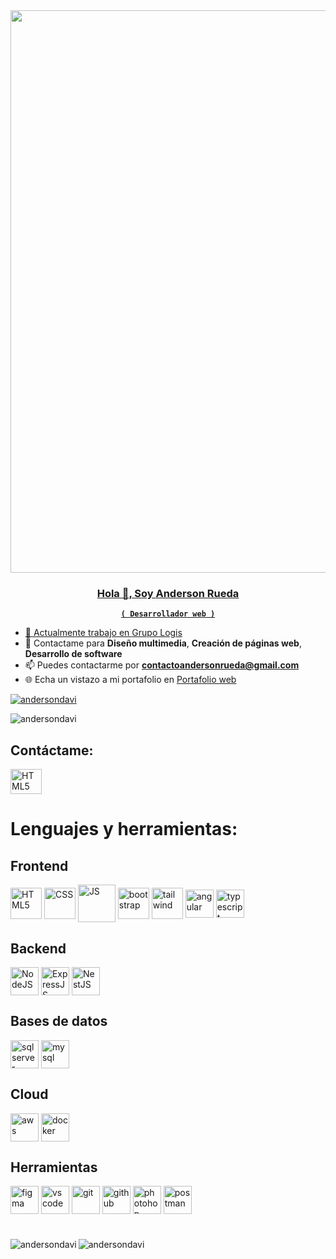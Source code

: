 <a href="https://www.andersonrueda.com/" align="center" width="300">
   <img align="center" width="900" src="https://andersonrueda.com/backgrounds/og-image.png" />
   <h3 align="center">Hola 👋, Soy Anderson Rueda</h1>
</p>



**`( Desarrollador web )`**
- 💼 Actualmente trabajo en  [Grupo Logis](https://www.linkedin.com/company/grupo-logis/mycompany/)
- 💭 Contactame para **Diseño multimedia**, **Creación de páginas web**, **Desarrollo de software**
- 📫 Puedes contactarme por **contactoandersonrueda@gmail.com**
- 🌐 Echa un vistazo a mi portafolio en [Portafolio web](https://www.andersonrueda.com/)

<p align="left"> <a href="https://github.com/ryo-ma/github-profile-trophy"><img src="https://github-profile-trophy.vercel.app/?username=andersondavi" alt="andersondavi" /></a> </p>
<p align="left"> <img src="https://komarev.com/ghpvc/?username=andersondavi&label=Profile%20views&color=0e75b6&style=flat" alt="andersondavi" /> </p>

<h2 align="left">Contáctame:</h2>
<p align="left">
<a href="https://www.linkedin.com/in/anderson-david-rueda-consuegra-16b32821b/"><img align="center" alt="HTML5" width="50px" height="40" src="https://www.andersonrueda.com/linkedin.svg"/></a>
</p>

<h1 align="left">Lenguajes y herramientas:</h1>
<h2 align="left">Frontend</h2>
<p align="left">
<img align="center" alt="HTML5" width="50px" src="https://upload.wikimedia.org/wikipedia/commons/thumb/3/38/HTML5_Badge.svg/800px-HTML5_Badge.svg.png"/>
<img align="center" alt="CSS" width="50px" src="https://logospng.org/download/css-3/logo-css-3-2048.png"/>
<img align="center" alt="JS" width="60px" src="https://upload.wikimedia.org/wikipedia/commons/thumb/b/b2/Bootstrap_logo.svg/800px-Bootstrap_logo.svg.png"/>
<img align="center" alt="bootstrap" width="50px" src="https://upload.wikimedia.org/wikipedia/commons/6/6a/JavaScript-logo.png"/>
<img align="center" alt="tailwind" width="50px" src="https://upload.wikimedia.org/wikipedia/commons/thumb/d/d5/Tailwind_CSS_Logo.svg/2560px-Tailwind_CSS_Logo.svg.png"/>
<img align="center" alt="angular" width="45px" src="https://houseofangular.io/wp-content/uploads/2023/11/AngularLogoGradient.png"/>
<img align="center" alt="typescript" width="45px" src="https://upload.wikimedia.org/wikipedia/commons/thumb/4/4c/Typescript_logo_2020.svg/2048px-Typescript_logo_2020.svg.png"/>
</p>

<h2 align="left">Backend</h2>
<p align="left">
<img align="center" alt="NodeJS" width="45px" src="https://nodejs.org/static/logos/jsIconGreen.svg"/>
<img align="center" alt="ExpressJS" width="45px" src="https://www.andersonrueda.com/skills/express.svg"/>
<img align="center" alt="NestJS" width="45px" src="https://www.andersonrueda.com/skills/nest.svg"/>
</p>

<h2 align="left">Bases de datos</h2>
<p align="left">
<img align="center" alt="sql server" width="45px" src="https://tribes.agency/wp-content/uploads/2023/10/ext-550.png"/>
<img align="center" alt="mysql" width="45px" src="https://cdn-icons-png.flaticon.com/512/5968/5968313.png"/>
</p>

<h2 align="left">Cloud</h2>
<p align="left">
<img align="center" alt="aws" width="45px" src="https://www.andersonrueda.com/skills/aws.svg"/>
<img align="center" alt="docker" width="45px" src="https://www.andersonrueda.com/skills/docker.svg"/>
</p>

<h2 align="left">Herramientas</h2>
<p align="left">
<img align="center" alt="figma" width="45px" src="https://cdn.sanity.io/images/599r6htc/localized/46a76c802176eb17b04e12108de7e7e0f3736dc6-1024x1024.png?w=804&h=804&q=75&fit=max&auto=format"/>
<img align="center" alt="vs code" width="45px" src="https://uxwing.com/wp-content/themes/uxwing/download/brands-and-social-media/visual-studio-code-icon.png"/>
<img align="center" alt="git" width="45px" src="https://upload.wikimedia.org/wikipedia/commons/thumb/3/3f/Git_icon.svg/2048px-Git_icon.svg.png"/>
<img align="center" alt="github" width="45px" src="https://cdn.pixabay.com/photo/2022/01/30/13/33/github-6980894_1280.png"/>
<img align="center" alt="photohop" width="45px" src="https://upload.wikimedia.org/wikipedia/commons/thumb/a/af/Adobe_Photoshop_CC_icon.svg/1051px-Adobe_Photoshop_CC_icon.svg.png"/>
<img align="center" alt="postman" width="45px" src="https://voyager.postman.com/logo/postman-logo-icon-orange.svg"/>
</p>

#
<p><img align="left" src="https://github-readme-stats.vercel.app/api/top-langs?username=andersondavi&show_icons=true&locale=es&layout=compact" alt="andersondavi" /></p>
<p><img align="center" src="https://github-readme-streak-stats.herokuapp.com/?user=andersondavi&locale=es" alt="andersondavi" /></p>
